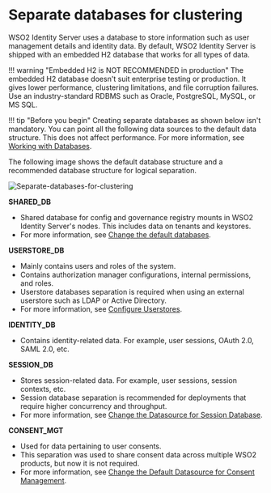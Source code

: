 # Separate databases for clustering

WSO2 Identity Server uses a database to store information such as user management details and identity data. By default, WSO2 Identity Server is shipped with an embedded H2 database that works for all types of data.

!!! warning "Embedded H2 is NOT RECOMMENDED in production"
    The embedded H2 database doesn't suit enterprise testing or production. It gives lower performance, clustering limitations, and file corruption failures. Use an industry-standard RDBMS such as Oracle, PostgreSQL, MySQL, or MS SQL.

!!! tip "Before you begin"
    Creating separate databases as shown below isn't mandatory. You can point all the following data sources to the default data structure. This does not affect performance. For more information, see [Working with Databases]({{base_path}}/deploy/work-with-databases).

The following image shows the default database structure and a recommended database structure for logical separation.

![Separate-databases-for-clustering]({{base_path}}/assets/img/setup/deploy/separate-databases-for-clustering.png)

**SHARED_DB**

- Shared database for config and governance registry mounts in WSO2 Identity Server's nodes. This includes data on tenants and keystores.
- For more information, see [Change the default databases]({{base_path}}/deploy/configure/databases/carbon-database).

**USERSTORE_DB**

- Mainly contains users and roles of the system.
- Contains authorization manager configurations, internal permissions, and roles.
- Userstore databases separation is required when using an external userstore such as LDAP or Active Directory.
- For more information, see [Configure Userstores]({{base_path}}/guides/users/user-stores/).

**IDENTITY_DB**

- Contains identity-related data. For example, user sessions, OAuth 2.0, SAML 2.0, etc.

**SESSION_DB**

- Stores session-related data. For example, user sessions, session contexts, etc.
- Session database separation is recommended for deployments that require higher concurrency and throughput.
- For more information, see [Change the Datasource for Session Database]({{base_path}}/deploy/configure/databases/carbon-database/change-datasource-session/).

**CONSENT_MGT**

- Used for data pertaining to user consents.
- This separation was used to share consent data across multiple WSO2 products, but now it is not required.
- For more information, see [Change the Default Datasource for Consent Management]({{base_path}}/deploy/change-datasource-consent-management).

<!-- TODO !!! note
    For more information on `SHARED_DB` and `IDENTITY_DB`, see [Working with Databases]({{base_path}}/deploy/work-with-databases/).-->

